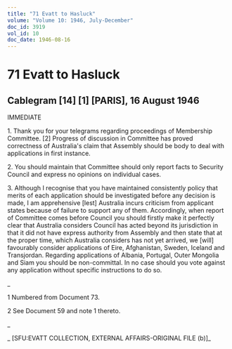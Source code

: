 ```yaml
---
title: "71 Evatt to Hasluck"
volume: "Volume 10: 1946, July-December"
doc_id: 3919
vol_id: 10
doc_date: 1946-08-16
---
```


# 71 Evatt to Hasluck

## Cablegram [14] [1] [PARIS], 16 August 1946

IMMEDIATE

1\. Thank you for your telegrams regarding proceedings of Membership Committee. [2] Progress of discussion in Committee has proved correctness of Australia's claim that Assembly should be body to deal with applications in first instance.

2\. You should maintain that Committee should only report facts to Security Council and express no opinions on individual cases.

3\. Although I recognise that you have maintained consistently policy that merits of each application should be investigated before any decision is made, I am apprehensive [lest] Australia incurs criticism from applicant states because of failure to support any of them. Accordingly, when report of Committee comes before Council you should firstly make it perfectly clear that Australia considers Council has acted beyond its jurisdiction in that it did not have express authority from Assembly and then state that at the proper time, which Australia considers has not yet arrived, we [will] favourably consider applications of Eire, Afghanistan, Sweden, Iceland and Transjordan. Regarding applications of Albania, Portugal, Outer Mongolia and Siam you should be non-committal. In no case should you vote against any application without specific instructions to do so.

_

1 Numbered from Document 73.

2 See Document 59 and note 1 thereto.

_

_ [SFU:EVATT COLLECTION, EXTERNAL AFFAIRS-ORIGINAL FILE (b)]_
